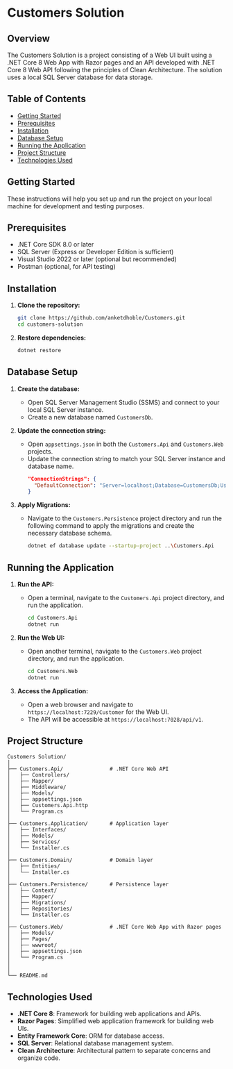 # Customers Solution

## Overview
The Customers Solution is a project consisting of a Web UI built using a .NET Core 8 Web App with Razor pages and an API developed with .NET Core 8 Web API following the principles of Clean Architecture. The solution uses a local SQL Server database for data storage.

## Table of Contents
- [Getting Started](#getting-started)
- [Prerequisites](#prerequisites)
- [Installation](#installation)
- [Database Setup](#database-setup)
- [Running the Application](#running-the-application)
- [Project Structure](#project-structure)
- [Technologies Used](#technologies-used)

## Getting Started
These instructions will help you set up and run the project on your local machine for development and testing purposes.

## Prerequisites
- .NET Core SDK 8.0 or later
- SQL Server (Express or Developer Edition is sufficient)
- Visual Studio 2022 or later (optional but recommended)
- Postman (optional, for API testing)

## Installation
1. **Clone the repository:**
   ```bash
   git clone https://github.com/anketdhoble/Customers.git
   cd customers-solution
   ```

2. **Restore dependencies:**
   ```bash
   dotnet restore
   ```

## Database Setup
1. **Create the database:**
   - Open SQL Server Management Studio (SSMS) and connect to your local SQL Server instance.
   - Create a new database named `CustomersDb`.

2. **Update the connection string:**
   - Open `appsettings.json` in both the `Customers.Api` and `Customers.Web` projects.
   - Update the connection string to match your SQL Server instance and database name.
     ```json
     "ConnectionStrings": {
       "DefaultConnection": "Server=localhost;Database=CustomersDb;User Id=your-username;Password=your-password;"
     }
     ```

3. **Apply Migrations:**
   - Navigate to the `Customers.Persistence` project directory and run the following command to apply the migrations and create the necessary database schema.
     ```bash
     dotnet ef database update --startup-project ..\Customers.Api
     ```

## Running the Application
1. **Run the API:**
   - Open a terminal, navigate to the `Customers.Api` project directory, and run the application.
     ```bash
     cd Customers.Api
     dotnet run
     ```

2. **Run the Web UI:**
   - Open another terminal, navigate to the `Customers.Web` project directory, and run the application.
     ```bash
     cd Customers.Web
     dotnet run
     ```

3. **Access the Application:**
   - Open a web browser and navigate to `https://localhost:7229/Customer` for the Web UI.
   - The API will be accessible at `https://localhost:7028/api/v1`.

## Project Structure
```plaintext
Customers Solution/
│
├── Customers.Api/               # .NET Core Web API
│   ├── Controllers/
│   ├── Mapper/
│   ├── Middleware/
│   ├── Models/
│   ├── appsettings.json
│   ├── Customers.Api.http
│   └── Program.cs
│
├── Customers.Application/       # Application layer
│   ├── Interfaces/
│   ├── Models/
│   ├── Services/
│   └── Installer.cs
│
├── Customers.Domain/            # Domain layer
│   ├── Entities/
│   └── Installer.cs
│
├── Customers.Persistence/       # Persistence layer
│   ├── Context/
│   ├── Mapper/
│   ├── Migrations/
│   ├── Repositories/
│   └── Installer.cs
│
├── Customers.Web/               # .NET Core Web App with Razor pages
│   ├── Models/
│   ├── Pages/
│   ├── wwwroot/
│   ├── appsettings.json
│   └── Program.cs
│
│
└── README.md
```

## Technologies Used
- **.NET Core 8**: Framework for building web applications and APIs.
- **Razor Pages**: Simplified web application framework for building web UIs.
- **Entity Framework Core**: ORM for database access.
- **SQL Server**: Relational database management system.
- **Clean Architecture**: Architectural pattern to separate concerns and organize code.
